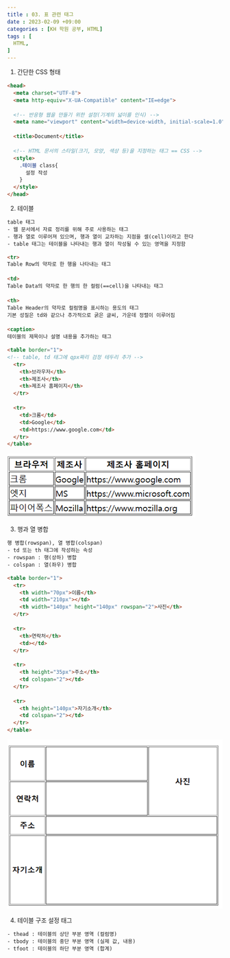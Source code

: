 ```yaml
---
title : 03. 표 관련 태그
date : 2023-02-09 +09:00
categories : [KH 학원 공부, HTML]
tags : [
  HTML,
]
---
```

<!-- ![](/assets/img/HTML/DBInro.png){:style="border:1px solid #eaeaea; border-radius: 7px; padding: 0px;" } -->

1) 간단한 CSS 형태

```html
<head>
  <meta charset="UTF-8">
  <meta http-equiv="X-UA-Compatible" content="IE=edge">

  <!-- 반응형 웹을 만들기 위한 설정(기계의 넓이를 인식) -->
  <meta name="viewport" content="width=device-width, initial-scale=1.0">

  <title>Document</title>

  <!-- HTML 문서의 스타일(크기, 모양, 색상 등)을 지정하는 태그 == CSS -->
  <style>
    .테이블 class{
      설정 작성
    }
  </style>
</head>
```

2) 테이블

```html
table 태그
- 웹 문서에서 자료 정리를 위해 주로 사용하는 태그
- 행과 열로 이루어져 있으며, 행과 열이 교차하는 지점을 셀(cell)이라고 한다
- table 태그는 테이블을 나타내는 행과 열이 작성될 수 있는 영역을 지정함
```

```html
<tr>
Table Row의 약자로 한 행을 나타내는 태그

<td>
Table Data의 약자로 한 행의 한 컬럼(==cell)을 나타내는 태그

<th>
Table Header의 약자로 컬럼명을 표시하는 용도의 태그
기본 성질은 td와 같으나 추가적으로 굵은 글씨, 가운데 정렬이 이루어짐

<caption>
테이블의 제목이나 설명 내용을 추가하는 태그
```

```html
<table border="1">
<!-- table, td 태그에 qpx짜리 검정 테두리 추가 -->
  <tr>
    <th>브라우저</th>
    <th>제조사</th>
    <th>제조사 홈페이지</th>
  </tr>

  <tr>
    <td>크롬</td>
    <td>Google</td>
    <td>https://www.google.com</td>
  </tr>
</table>
```

![](/assets/img/HTML/table.png)

3) 행과 열 병합

```html
행 병합(rowspan), 열 병합(colspan)
- td 또는 th 태그에 작성하는 속성
- rowspan : 행(상하) 병합
- colspan : 열(좌우) 병합
```

```html
<table border="1">
  <tr>
    <th width="70px">이름</th>
    <td width="210px"></td>
    <th width="140px" height="140px" rowspan="2">사진</th>
  </tr>

  <tr>
    <th>연락처</th>
    <td></td>
  </tr>

  <tr>
    <th height="35px">주소</th>
    <td colspan="2"></td>
  </tr>

  <tr>
    <th height="140px">자기소개</th>
    <td colspan="2"></td>
  </tr>
</table>
```

![](/assets/img/HTML/table2.png)

4) 테이블 구조 설정 태그

```html
- thead : 테이블의 상단 부분 영역 (컬럼명)
- tbody : 테이블의 중단 부분 영역 (실제 값, 내용)
- tfoot : 테이블의 하단 부분 영역 (합계)
```
